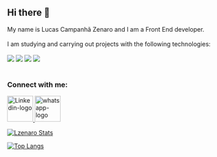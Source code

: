 ## Hi there 👋

My name is Lucas Campanhã Zenaro and I am a Front End developer.
<br>
<br>
I am studying and carrying out projects with the following technologies:
<br>
<br>
<img src="https://img.shields.io/badge/HTML5-E34F26?style=for-the-badge&logo=html5&logoColor=white" />
<img src="https://img.shields.io/badge/CSS3-1572B6?style=for-the-badge&logo=css3&logoColor=white" />
<img src="https://img.shields.io/badge/JavaScript-F7DF1E?style=for-the-badge&logo=javascript&logoColor=black" />
<img src="https://img.shields.io/badge/React-20232A?style=for-the-badge&logo=react&logoColor=61DAFB" />
<br>
<br>
### Connect with me:
<a href="https://www.linkedin.com/in/lucas-campanh%C3%A3-zenaro-7b860727/">
  <img alt="Linkedin-logo" width="60px" src="https://img.freepik.com/psd-gratuitas/design-de-logotipo-de-midia-social_23-2151296991.jpg?t=st=1730739939~exp=1730743539~hmac=9c91489d6d96e8d0e99672e8535e10a29ef95a7cf13cd51d9f961074eb12cab1&w=740" />
</a>

<a href="https://wa.me/5511986991259">
<img alt="whatsapp-logo" width="60px" src="https://img.freepik.com/psd-gratuitas/design-de-logotipo-de-midia-social_23-2151296979.jpg?t=st=1730739857~exp=1730743457~hmac=387efb75c045b2cd37ef569e1f241fe50493f2900876db4847368e261a173342&w=740" />
</a>
<br>

[![Lzenaro Stats](https://github-readme-stats.vercel.app/api?username=lzenaro)](https://github.com/anuraghazra/github-readme-stats)

[![Top Langs](https://github-readme-stats.vercel.app/api/top-langs/?username=lzenaro)](https://github.com/anuraghazra/github-readme-stats)
